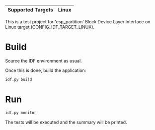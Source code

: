| Supported Targets | Linux |
| ----------------- | ----- |

This is a test project for 'esp_partition' Block Device Layer interface on Linux target (CONFIG_IDF_TARGET_LINUX).

# Build
Source the IDF environment as usual.

Once this is done, build the application:
```bash
idf.py build
```

# Run
```bash
idf.py monitor
```

The tests will be executed and the summary will be printed.
